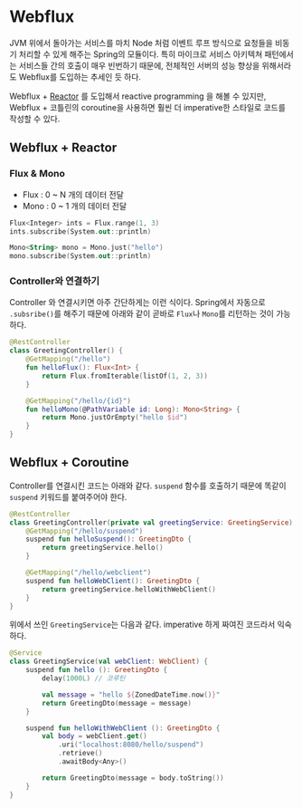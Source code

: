 # Webflux

JVM 위에서 돌아가는 서비스를 마치 Node 처럼 이벤트 루프 방식으로 요청들을 비동기 처리할 수 있게 해주는 Spring의 모듈이다.
특히 마이크로 서비스 아키텍쳐 패턴에서는 서비스들 간의 호출이 매우 빈번하기 때문에, 전체적인 서버의 성능 향상을 위해서라도
Webflux를 도입하는 추세인 듯 하다.

Webflux + [Reactor](https://github.com/reactor/reactor) 를 도입해서 reactive programming 을 해볼 수 있지만, Webflux + 코틀린의 coroutine을 사용하면 훨씬 더 imperative한
스타일로 코드를 작성할 수 있다.

## Webflux + Reactor

### Flux & Mono

* Flux : 0 ~ N 개의 데이터 전달
* Mono : 0 ~ 1 개의 데이터 전달

```kotlin
Flux<Integer> ints = Flux.range(1, 3)
ints.subscribe(System.out::println)

Mono<String> mono = Mono.just("hello")
mono.subscribe(System.out::println)
```

### Controller와 연결하기

Controller 와 연결시키면 아주 간단하게는 이런 식이다. Spring에서 자동으로 `.subsribe()`를 해주기 때문에 아래와 같이 곧바로 `Flux`나 `Mono`를 리턴하는 것이 가능하다.

```kotlin
@RestController
class GreetingController() {
    @GetMapping("/hello")
    fun helloFlux(): Flux<Int> {
        return Flux.fromIterable(listOf(1, 2, 3))
    }

    @GetMapping("/hello/{id}")
    fun helloMono(@PathVariable id: Long): Mono<String> {
        return Mono.justOrEmpty("hello $id")
    }
}
```

## Webflux + Coroutine

Controller를 연결시킨 코드는 아래와 같다. `suspend` 함수를 호출하기 때문에 똑같이 `suspend` 키워드를 붙여주어야 한다.

```kotlin
@RestController
class GreetingController(private val greetingService: GreetingService) {
    @GetMapping("/hello/suspend")
    suspend fun helloSuspend(): GreetingDto {
        return greetingService.hello()
    }

    @GetMapping("/hello/webclient")
    suspend fun helloWebClient(): GreetingDto {
        return greetingService.helloWithWebClient()
    }
}
```

위에서 쓰인 `GreetingService`는 다음과 같다. imperative 하게 짜여진 코드라서 익숙하다.

```kotlin
@Service
class GreetingService(val webClient: WebClient) {
    suspend fun hello (): GreetingDto {
        delay(1000L) // 코루틴

        val message = "hello ${ZonedDateTime.now()}"
        return GreetingDto(message = message)
    }

    suspend fun helloWithWebClient (): GreetingDto {
        val body = webClient.get()
            .uri("localhost:8080/hello/suspend")
            .retrieve()
            .awaitBody<Any>()

        return GreetingDto(message = body.toString())
    }
}
```